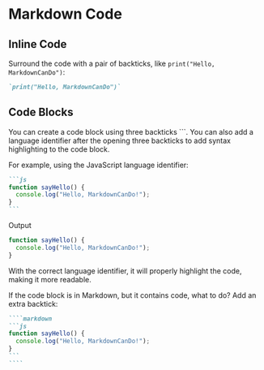 # Markdown Code

## Inline Code

Surround the code with a pair of backticks, like `print("Hello, MarkdownCanDo")`:

```markdown
`print("Hello, MarkdownCanDo")`
```

## Code Blocks

You can create a code block using three backticks ```. You can also add a language identifier after the opening three backticks to add syntax highlighting to the code block.

For example, using the JavaScript language identifier:

````markdown
```js
function sayHello() {
  console.log("Hello, MarkdownCanDo!");
}
```
````

Output

```js
function sayHello() {
  console.log("Hello, MarkdownCanDo!");
}
```

With the correct language identifier, it will properly highlight the code, making it more readable.

If the code block is in Markdown, but it contains code, what to do? Add an extra backtick:

`````markdown
````markdown
```js
function sayHello() {
  console.log("Hello, MarkdownCanDo!");
}
```
````
`````
